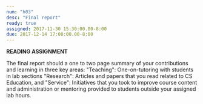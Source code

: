 ```yaml
---
num: "h03"
desc: "Final report"
ready: true 
assigned: 2017-11-30 15:30:00.00-8:00
due: 2017-12-14 17:00:00.00-8:00
---
```


<b>READING ASSIGNMENT</b>

The final report should a one to two page summary of your contributions and learning in three key areas: "Teaching": One-on-tutoring with students in lab sections "Research": Articles and papers that you read related to CS Education, and "Service": Initiatives that you took to improve course content and administration or mentoring provided to students outside your assigned lab hours.
